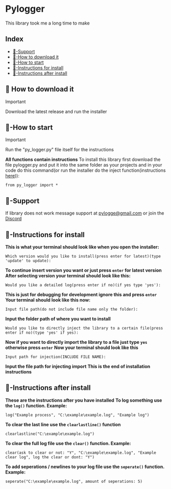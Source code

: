 # Pylogger
This library took me a long time to make
## Index
* [💪-Support](#-support)
* [📩-How to download it](#-how-to-download-it)
* [🚦-How to start](#-how-to-start)
* [📝-Instructions for install](#-instructions-for-install)
* [📝-Instructions after install](#-instructions-after-install)
## 📩 How to download it
> [!IMPORTANT]
Download the latest release and run the installer
## 🚦-How to start
> [!IMPORTANT]
Run the "py_logger.py" file itself for the instructions

**All functions contain instructions**
To install this library first download the file pylogger.py and put it into the same folder as your projects and in your code do this command(or run the installer do the inject function(instructions [here](#-instructions-after-install))):
```
from py_logger import *
```
## 💪-Support
If library does not work message support at [pylogge@gmail.com](https://tinyurl.com/mvytfjrj) or join the [Discord](https://discord.gg/ykwwvZD8Uj)
## 📝-Instructions for install
**This is what your terminal should look like when you open the installer:**
```
Which version would you like to install(press enter for latest)(type 'update' to update):
```
**To continue insert version you want or just press `enter` for latest version**
**After selecting version your terminal should look like this:**
```
Would you like a detailed log(press enter if no)(if yes type 'yes'):
```
**This is just for debugging for development ignore this and press `enter`**
**Your terminal should look like this now:**
```
Input file path(do not include file name only the folder):
```
**Input the folder path of where you want to install**
```
Would you like to directly inject the library to a certain file(press enter if no)(type 'yes' if yes):
```
**Now if you want to directly import the library to a file just type `yes` otherwise press `enter`**
**Now your terminal should look like this**
```
Input path for injection(INCLUDE FILE NAME):
```
**Input the file path for injecting import**
**This is the end of installation instructions**
## 📝-Instructions after install
**These are the instructions after you have installed**
**To log something use the `log()` function. Example:**
```
log("Example process", "C:\example\example.log", "Example log")
```
**To clear the last line use the `clearlastline()` function**
```
clearlastline("C:\example\example.log")
```
**To clear the full log file use the `clear()` function. Example:**
```
clear(ask to clear or not: "Y", "C:\example\example.log", "Example clear log", log the clear or dont: "Y")
```
**To add seperations / newlines to your log file use the `seperate()` function. Example:**
```
seperate("C:\example\example.log", amount of seperations: 5)
```
